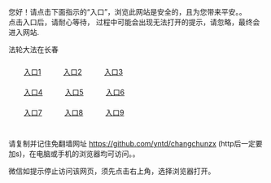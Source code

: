 您好！请点击下面指示的“入口”，浏览此网站是安全的，且为您带来平安。。 <br/>
点击入口后，请耐心等待， 过程中可能会出现无法打开的提示，请忽略，最终会进入网站. </br>

法轮大法在长春<br/>
<div style="padding:10px"><a style="margin:20px" target="_blank" href="https://d3gx553nqnugc0.cloudfront.net/2Qpsp?sgjdhn" id="ccLink1" rel="nofollow">入口1</a> <a target="_blank" style="margin:20px" href="https://d2m4nmn7clscyi.cloudfront.net/2Qpsp?xeibgq" id="ccLink2" rel="nofollow">入口2</a> <a style="margin:20px" target="_blank" href="https://d3uqzqm0xjodv3.cloudfront.net/2Qpsp?bvwmsxb" id="ccLink3" rel="nofollow">入口3</a></div>

<div style="padding:10px" ><a style="margin:20px" target="_blank" href="https://d3gx553nqnugc0.cloudfront.net/2Qpsp?sgjdhn" id="ccLink4" rel="nofollow">入口4</a> <a style="margin:20px" href="https://d2m4nmn7clscyi.cloudfront.net/2Qpsp?xeibgq" target="_blank" id="ccLink5" rel="nofollow">入口5</a> <a style="margin:20px" href="https://d3uqzqm0xjodv3.cloudfront.net/2Qpsp?bvwmsxb" target="_blank" id="ccLink6" rel="nofollow">入口6</a></div>

<div style="padding:10px"><a style="margin:20px" target="_blank" href="https://d3gx553nqnugc0.cloudfront.net/2Qpsp?sgjdhn" id="ccLink7" rel="nofollow">入口7</a> <a style="margin:20px" href="https://d2m4nmn7clscyi.cloudfront.net/2Qpsp?xeibgq" target="_blank" id="ccLink8" rel="nofollow">入口8</a> <a style="margin:20px" target="_blank" href="https://d3uqzqm0xjodv3.cloudfront.net/2Qpsp?bvwmsxb" id="ccLink9" rel="nofollow">入口9</a></div>

<br/>



请复制并记住免翻墙网址 https://github.com/yntd/changchunzx (http后一定要加s)，在电脑或手机的浏览器均可访问。。<br/>

微信如提示停止访问该网页，须先点击右上角，选择浏览器打开。
